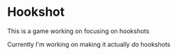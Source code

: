 # Hookshot
This is a game working on focusing on hookshots

Currently I'm working on making it actually *do* hookshots